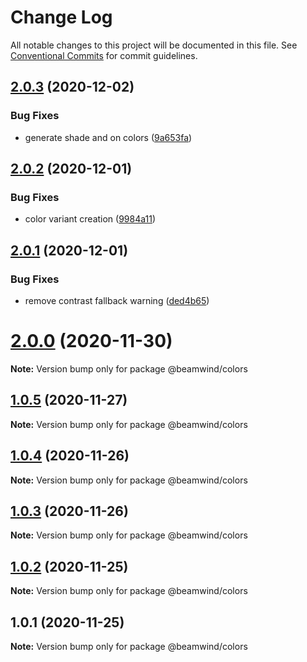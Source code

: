 # Change Log

All notable changes to this project will be documented in this file.
See [Conventional Commits](https://conventionalcommits.org) for commit guidelines.

## [2.0.3](https://github.com/kenoxa/beamwind/compare/@beamwind/colors@2.0.2...@beamwind/colors@2.0.3) (2020-12-02)

### Bug Fixes

- generate shade and on colors ([9a653fa](https://github.com/kenoxa/beamwind/commit/9a653fa41160b30a21a58d118902c6238272ec38))

## [2.0.2](https://github.com/kenoxa/beamwind/compare/@beamwind/colors@2.0.1...@beamwind/colors@2.0.2) (2020-12-01)

### Bug Fixes

- color variant creation ([9984a11](https://github.com/kenoxa/beamwind/commit/9984a110f825a1940e5ef2644697ea8ee8ec385a))

## [2.0.1](https://github.com/kenoxa/beamwind/compare/@beamwind/colors@2.0.0...@beamwind/colors@2.0.1) (2020-12-01)

### Bug Fixes

- remove contrast fallback warning ([ded4b65](https://github.com/kenoxa/beamwind/commit/ded4b65bae1f577c78ed98a4323360700cd42860))

# [2.0.0](https://github.com/kenoxa/beamwind/compare/@beamwind/colors@1.0.5...@beamwind/colors@2.0.0) (2020-11-30)

**Note:** Version bump only for package @beamwind/colors

## [1.0.5](https://github.com/kenoxa/beamwind/compare/@beamwind/colors@1.0.4...@beamwind/colors@1.0.5) (2020-11-27)

**Note:** Version bump only for package @beamwind/colors

## [1.0.4](https://github.com/kenoxa/beamwind/compare/@beamwind/colors@1.0.3...@beamwind/colors@1.0.4) (2020-11-26)

**Note:** Version bump only for package @beamwind/colors

## [1.0.3](https://github.com/kenoxa/beamwind/compare/@beamwind/colors@1.0.2...@beamwind/colors@1.0.3) (2020-11-26)

**Note:** Version bump only for package @beamwind/colors

## [1.0.2](https://github.com/kenoxa/beamwind/compare/@beamwind/colors@1.0.1...@beamwind/colors@1.0.2) (2020-11-25)

**Note:** Version bump only for package @beamwind/colors

## 1.0.1 (2020-11-25)

**Note:** Version bump only for package @beamwind/colors
